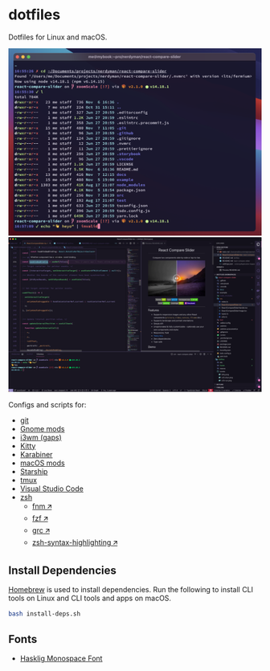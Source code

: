 # dotfiles

Dotfiles for Linux and macOS.

[![Kitty](./scrots/kitty.png)](https://raw.githubusercontent.com/nerdyman/dotfiles/main/scrots/kitty.png)
[![VS Code](./scrots/vs-code.png)](https://raw.githubusercontent.com/nerdyman/dotfiles/main/scrots/vs-code.png)

Configs and scripts for:

- [git](./home/.gitconfig)
- [Gnome mods](./gnome-mods.sh)
- [i3wm (gaps)](./home/.config/i3)
- [Kitty](./home/.config/kitty)
- [Karabiner](./home/.config/karabiner/karabiner.json)
- [macOS mods](./macos-mods.sh)
- [Starship](./home/.config/starship)
- [tmux](./home/.tmux.conf)
- [Visual Studio Code](./home/.config/Code)
- [zsh](./home/.zshrc)
  - [fnm 🡭](https://github.com/Schniz/fnm)
  - [fzf 🡭](https://github.com/junegunn/fzf)
  - [grc 🡭](https://github.com/garabik/grc)
  - [zsh-syntax-highlighting 🡭](https://github.com/zsh-users/zsh-syntax-highlighting)

## Install Dependencies

[Homebrew](https://brew.sh/) is used to install dependencies. Run the following to install CLI tools
on Linux and CLI tools and apps on macOS.

```sh
bash install-deps.sh
```

## Fonts

- [Hasklig Monospace Font](https://github.com/i-tu/Hasklig)
